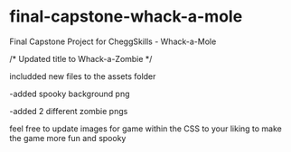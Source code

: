 # final-capstone-whack-a-mole
 Final Capstone Project for CheggSkills - Whack-a-Mole

/* Updated title to Whack-a-Zombie */

 includded new files to the assets folder
 
   -added spooky background png
   
   -added 2 different zombie pngs
   
  feel free to update images for game within the CSS to your liking to make the game more fun and spooky
